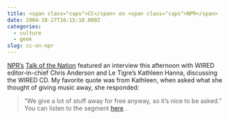 ```yaml
---
title: <span class="caps">CC</span> on <span class="caps">NPR</span>
date: 2004-10-27T16:15:18.000Z
categories:
  - culture
  - geek
slug: cc-on-npr
---
```

[<span class="caps">NPR</span>’s][1]  [Talk of the Nation][2]  featured an interview this afternoon with <span class="caps">WIRED</span> editor-in-chief Chris Anderson and Le Tigre’s Kathleen Hanna, discussing the <span class="caps">WIRED</span> <span class="caps">CD</span>. My favorite quote was from Kathleen, when asked what she thought of giving music away, she responded:

> “We give a lot of stuff away for free anyway, so it’s nice to be asked.”
You can listen to the segment [here][3] .



 [1]: http://npr.org
 [2]: http://www.npr.org/programs/totn/
 [3]: http://www.npr.org/rundowns/segment.php?wfId=4129100
